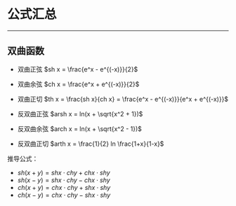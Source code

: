 # 公式汇总

----

## 双曲函数

  * 双曲正弦 $sh x = \frac{e^x - e^{(-x)}}{2}$
  * 双曲余弦 $ch x = \frac{e^x + e^{(-x)}}{2}$
  * 双曲正切 $th x = \frac{sh x}{ch x} = \frac{e^x - e^{(-x)}}{e^x + e^{(-x)}}$
  
  * 反双曲正弦 $arsh x = ln(x + \sqrt{x^2 + 1})$
  * 反双曲余弦 $arch x = ln(x + \sqrt{x^2 - 1})$
  * 反双曲正切 $arth x = \frac{1}{2} ln \frac{1+x}{1-x}$

推导公式：  
  * $sh(x + y) = sh x \cdot ch y + ch x \cdot sh y$
  * $sh(x - y) = sh x \cdot ch y - ch x \cdot sh y$
  * $ch(x + y) = ch x \cdot ch y + sh x \cdot sh y$
  * $ch(x - y) = ch x \cdot ch y - sh x \cdot sh y$

